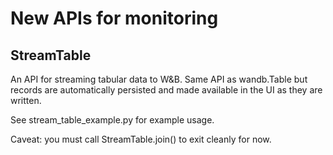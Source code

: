 # New APIs for monitoring

## StreamTable

An API for streaming tabular data to W&B. Same API as wandb.Table but records are automatically persisted and made available in the UI as they are written.

See stream_table_example.py for example usage.

Caveat: you must call StreamTable.join() to exit cleanly for now.
